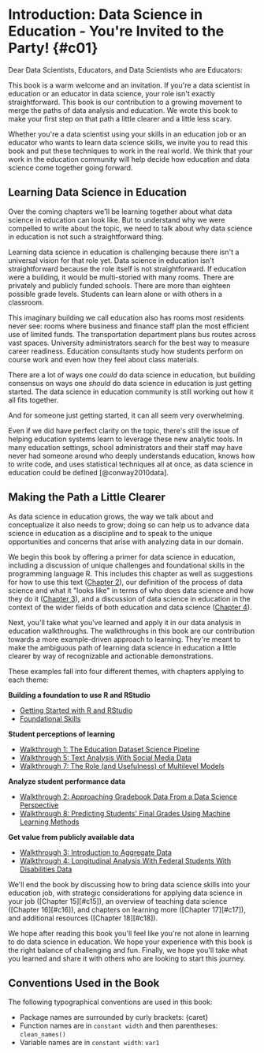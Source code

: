 # Introduction: Data Science in Education - You're Invited to the Party! {#c01}

Dear Data Scientists, Educators, and Data Scientists who are Educators: 

This book is a warm welcome and an invitation. If you're a data scientist in education or an educator in data science, your role isn't exactly straightforward. This book is our contribution to a growing movement to merge the paths of data analysis and education. We wrote this book to make your first step on that path a little clearer and a little less scary. 

Whether you're a data scientist using your skills in an education job or an educator who wants to learn data science skills, we invite you to read this book and put these techniques to work in the real world. We think that your work in the education community will help decide how education and data science come together going forward.

## Learning Data Science in Education

Over the coming chapters we'll be learning together about what data science in education can look like. But to understand why we were compelled to write about the topic, we need to talk about why data science in education is not such a straightforward thing. 

Learning data science in education is challenging because there isn't a universal vision for that role yet. Data science in education isn't straightforward because the role itself is not straightforward. If education were a building, it would be multi-storied with many rooms. There are privately and publicly funded schools. There are more than eighteen possible grade levels. Students can learn alone or with others in a classroom. 

This imaginary building we call education also has rooms most residents never see: rooms where business and finance staff plan the most efficient use of limited funds. The transportation department plans bus routes across vast spaces. University administrators search for the best way to measure career readiness. Education consultants study how students perform on course work and even how they feel about class materials. 

There are a lot of ways one *could* do data science in education, but building consensus on ways one *should* do data science in education is just getting started. The data science in education community is still working out how it all fits together. 

And for someone just getting started, it can all seem very overwhelming. 

Even if we did have perfect clarity on the topic, there's still the issue of helping education systems learn to leverage these new analytic tools. In many education settings, school administrators and their staff may have never had someone around who deeply understands education, knows how to write code, and uses statistical techniques all at once, as data science in education could be defined [@conway2010data].

## Making the Path a Little Clearer

As data science in education grows, the way we talk about and conceptualize it also needs to grow; doing so can help us to advance data science in education as a discipline and to speak to the unique opportunities and concerns that arise with analyzing data in our domain.

We begin this book by offering a primer for data science in education, including a discussion of unique challenges and foundational skills in the programming language R. This includes this chapter as well as suggestions for how to use this text ([Chapter 2](#c02)), our definition of the process of data science and what it "looks like" in terms of who does data science and how they do it ([Chapter 3](#c03)), and a discussion of data science in education in the context of the wider fields of both education and data science ([Chapter 4](#c04)).

Next, you'll take what you've learned and apply it in our data analysis in education walkthroughs. The walkthroughs in this book are our contribution towards a more example-driven approach to learning. They're meant to make the ambiguous path of learning data science in education a little clearer by way of recognizable and actionable demonstrations. 

These examples fall into four different themes, with chapters applying to each theme:

**Building a foundation to use R and RStudio**

* [Getting Started with R and RStudio](#c05)
* [Foundational Skills](#c06)

**Student perceptions of learning**

* [Walkthrough 1: The Education Dataset Science Pipeline](#c07)
* [Walkthrough 5: Text Analysis With Social Media Data](#c16)
* [Walkthrough 7: The Role (and Usefulness) of Multilevel Models](#c13)

**Analyze student performance data**

* [Walkthrough 2: Approaching Gradebook Data From a Data Science Perspective](#c08)
* [Walkthrough 8: Predicting Students' Final Grades Using Machine Learning Methods](#c14)

**Get value from publicly available data**

* [Walkthrough 3: Introduction to Aggregate Data](#c09)
* [Walkthrough 4: Longitudinal Analysis With Federal Students With Disabilities Data](#c10)

We'll end the book by discussing how to bring data science skills into your education job, with strategic considerations for applying data science in your job ([Chapter 15][#c15]), an overview of teaching data science ([Chapter 16][#c16]), and chapters on learning more ([Chapter 17][#c17]), and additional resources ([Chapter 18][#c18]).

We hope after reading this book you'll feel like you're not alone in learning to do data science in education. We hope your experience with this book is the right balance of challenging and fun. Finally, we hope you'll take what you learned and share it with others who are looking to start this journey.

## Conventions Used in the Book

The following typographical conventions are used in this book:

* Package names are surrounded by curly brackets: {caret}
* Function names are in `constant width` and then parentheses: `clean_names()`
* Variable names are in `constant width`: `var1`

